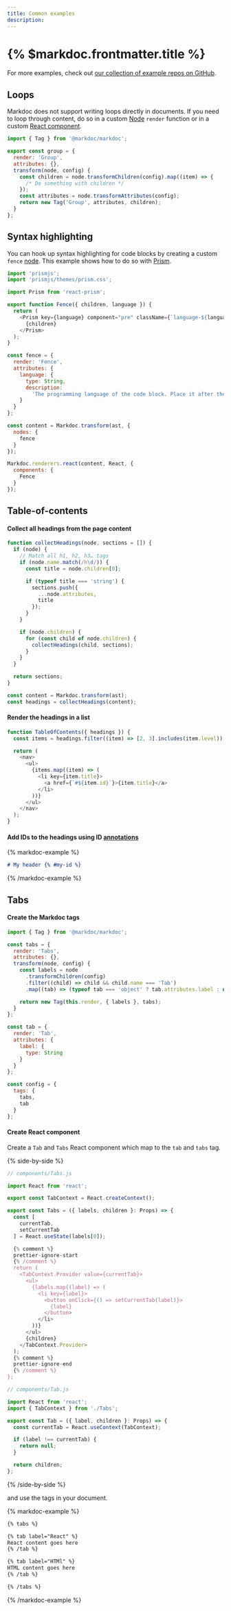 ```yaml
---
title: Common examples
description:
---
```


# {% $markdoc.frontmatter.title %}

For more examples, check out [our collection of example repos on GitHub](https://github.com/markdoc/docs/tree/main/examples).

## Loops

Markdoc does not support writing loops directly in documents. If you need to loop through content, do so in a custom [Node](/docs/nodes) `render` function or in a custom [React component](/docs/render#react).

```js
import { Tag } from '@markdoc/markdoc';

export const group = {
  render: 'Group',
  attributes: {},
  transform(node, config) {
    const children = node.transformChildren(config).map((item) => {
      /* Do something with children */
    });
    const attributes = node.transformAttributes(config);
    return new Tag('Group', attributes, children);
  }
};
```

## Syntax highlighting

You can hook up syntax highlighting for code blocks by creating a custom `fence` [node](/docs/nodes). This example shows how to do so with [Prism](https://prismjs.com/).

```js
import 'prismjs';
import 'prismjs/themes/prism.css';

import Prism from 'react-prism';

export function Fence({ children, language }) {
  return (
    <Prism key={language} component="pre" className={`language-${language}`}>
      {children}
    </Prism>
  );
}

const fence = {
  render: 'Fence',
  attributes: {
    language: {
      type: String,
      description:
        'The programming language of the code block. Place it after the backticks.'
    }
  }
};

const content = Markdoc.transform(ast, {
  nodes: {
    fence
  }
});

Markdoc.renderers.react(content, React, {
  components: {
    Fence
  }
});
```

## Table-of-contents

#### Collect all headings from the page content

```js
function collectHeadings(node, sections = []) {
  if (node) {
    // Match all h1, h2, h3… tags
    if (node.name.match(/h\d/)) {
      const title = node.children[0];

      if (typeof title === 'string') {
        sections.push({
          ...node.attributes,
          title
        });
      }
    }

    if (node.children) {
      for (const child of node.children) {
        collectHeadings(child, sections);
      }
    }
  }

  return sections;
}

const content = Markdoc.transform(ast);
const headings = collectHeadings(content);
```

#### Render the headings in a list

```js
function TableOfContents({ headings }) {
  const items = headings.filter((item) => [2, 3].includes(item.level));

  return (
    <nav>
      <ul>
        {items.map((item) => (
          <li key={item.title}>
            <a href={`#${item.id}`}>{item.title}</a>
          </li>
        ))}
      </ul>
    </nav>
  );
}
```

#### Add IDs to the headings using ID [annotations](/docs/syntax#annotations)

{% markdoc-example %}

```md
# My header {% #my-id %}
```

{% /markdoc-example %}

## Tabs

#### Create the Markdoc tags

```js
import { Tag } from '@markdoc/markdoc';

const tabs = {
  render: 'Tabs',
  attributes: {},
  transform(node, config) {
    const labels = node
      .transformChildren(config)
      .filter((child) => child && child.name === 'Tab')
      .map((tab) => (typeof tab === 'object' ? tab.attributes.label : null));

    return new Tag(this.render, { labels }, tabs);
  }
};

const tab = {
  render: 'Tab',
  attributes: {
    label: {
      type: String
    }
  }
};

const config = {
  tags: {
    tabs,
    tab
  }
};
```

#### Create React component

Create a `Tab` and `Tabs` React component which map to the `tab` and `tabs` tag.

{% side-by-side %}

```js
// components/Tabs.js

import React from 'react';

export const TabContext = React.createContext();

export const Tabs = ({ labels, children }: Props) => {
  const [
    currentTab,
    setCurrentTab
  ] = React.useState(labels[0]);

  {% comment %}
  prettier-ignore-start
  {% /comment %}
  return (
    <TabContext.Provider value={currentTab}>
      <ul>
        {labels.map((label) => (
          <li key={label}>
            <button onClick={() => setCurrentTab(label)}>
              {label}
            </button>
          </li>
        ))}
      </ul>
      {children}
    </TabContext.Provider>
  );
  {% comment %}
  prettier-ignore-end
  {% /comment %}
};
```

```js
// components/Tab.js

import React from 'react';
import { TabContext } from './Tabs';

export const Tab = ({ label, children }: Props) => {
  const currentTab = React.useContext(TabContext);

  if (label !== currentTab) {
    return null;
  }

  return children;
};
```

{% /side-by-side %}

and use the tags in your document.

{% markdoc-example %}

```md
{% tabs %}

{% tab label="React" %}
React content goes here
{% /tab %}

{% tab label="HTMl" %}
HTML content goes here
{% /tab %}

{% /tabs %}
```

{% /markdoc-example %}
